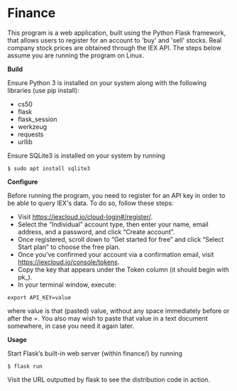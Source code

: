 # Finance
This program is a web application, built using the Python Flask framework, that allows users to register for an account to 'buy' and 'sell' stocks. Real company stock prices are obtained through the IEX API. The steps below assume you are running the program on Linux.

**Build**

Ensure Python 3 is installed on your system along with the following libraries (use pip install):

* cs50
* flask
* flask_session
* werkzeug
* requests
* urllib

Ensure SQLite3 is installed on your system by running
```shell
$ sudo apt install sqlite3
```

**Configure**

Before running the program, you need to register for an API key in order to be able to query IEX's data. To do so, follow these steps:

* Visit https://iexcloud.io/cloud-login#/register/.
* Select the “Individual” account type, then enter your name, email address, and a password, and click “Create account”.
* Once registered, scroll down to “Get started for free” and click “Select Start plan” to choose the free plan.
* Once you’ve confirmed your account via a confirmation email, visit https://iexcloud.io/console/tokens.
* Copy the key that appears under the Token column (it should begin with pk_).
* In your terminal window, execute:

```shell
export API_KEY=value
```
where value is that (pasted) value, without any space immediately before or after the =. You also may wish to paste that value in a text document somewhere, in case you need it again later.

**Usage**

Start Flask’s built-in web server (within finance/) by running
```shell
$ flask run
```
Visit the URL outputted by flask to see the distribution code in action.

